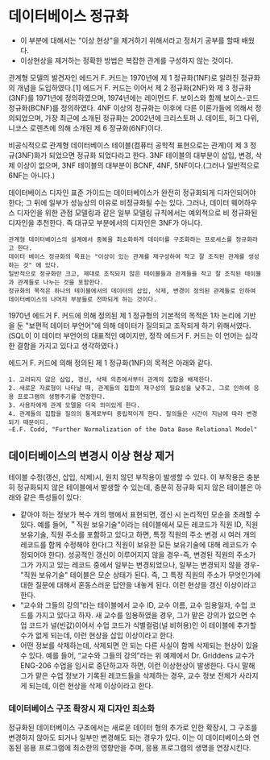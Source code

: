 # 데이터베이스 정규화

 - 이 부분에 대해서는 "이상 현상"을 제거하기 위해서라고 정처기 공부를 할때 배웠다. 
 - 이상현상을 제거하는 정확한 방법은 복잡한 관계를 구성하지 않는 것이다.

관계형 모델의 발견자인 에드거 F. 커드는 1970년에 제 1 정규화(1NF)로 알려진 정규화의 개념을 도입하였다.[1] 에드거 F. 커드는 이어서 제 2 정규화(2NF)와 제 3 정규화(3NF)를 1971년에 정의하였으며, 1974년에는 레이먼드 F. 보이스와 함께 보이스-코드 정규화(BCNF)를 정의하였다. 4NF 이상의 정규화는 이후에 다른 이론가들에 의해서 정의되었으며, 가장 최근에 소개된 정규화는 2002년에 크리스토퍼 J. 데이트, 허그 다위, 니코스 로렌츠에 의해 소개된 제 6 정규화(6NF)이다.

비공식적으로 관계형 데이터베이스 테이블(컴퓨터 공학적 표현으로는 관계)이 제 3 정규(3NF)화가 되었으면 정규화 되었다라고 한다. 3NF 테이블의 대부분이 삽입, 변경, 삭제 이상이 없으며, 3NF 테이블의 대부분이 BCNF, 4NF, 5NF이다.(그러나 일반적으로 6NF는 아니다.)

데이터베이스 디자인 표준 가이드는 데이터베이스가 완전히 정규화되게 디자인되어야 한다; 그 뒤에 일부가 성능상의 이유로 비정규화될 수는 있다. 그러나, 데이터 웨어하우스 디자인을 위한 관점 모델링과 같은 일부 모델링 규칙에서는 예외적으로 비 정규화된 디자인을 추천한다. 즉 대규모 부분에서의 디자인은 3NF가 아니다.
```
관계형 데이터베이스의 설계에서 중복을 최소화하게 데이터를 구조화하는 프로세스를 정규화라고 한다. 
데이터 베이스 정규화의 목표는 "이상이 있는 관계를 재구성하여 작고 잘 조직된 관계를 생성하는 것" 에 있다. 
일반적으로 정규화란 크고, 제대로 조직되지 않은 테이블들과 관계들을 작고 잘 조직된 테이블과 관계들로 나누는 것을 포함한다. 
정규화의 목적은 하나의 테이블에서의 데이터의 삽입, 삭제, 변경이 정의된 관계들로 인하여 데이터베이스의 나머지 부분들로 전파되게 하는 것이다.
```
1970년 에드거 F. 커드에 의해 정의된 제 1 정규형의 기본적의 목적은 1차 논리에 기반을 둔 "보편적 데이터 부언어"에 의해 데이터가 질의되고 조작되게 하기 위해서였다.
(SQL이 이 데이터 부언어의 대표적인 예이지만, 정작 에드거 F. 커드는 이 언어는 심각한 결함을 가지고 있다고 생각하였다.)

에드거 F. 커드에 의해 정의된 제 1 정규화(1NF)의 목적은 아래와 같다.
```
1. 고려되지 않은 삽입, 갱신, 삭제 의존에서부터 관계의 집합을 배제한다.
2. 새로운 자료형이 나타날 때, 관계들의 집합의 재구성의 필요성을 낮추고, 그로 인하여 응용 프로그램의 생명주기를 연장한다.
3. 사용자에게 관계 모델을 더욱 의미있게 한다.
4. 관계들의 집합을 질의의 통계로부터 중립적이게 한다. 질의들은 시간이 지남에 따라 변경되기 때문이디.
—E.F. Codd, "Further Normalization of the Data Base Relational Model"
```

## 데이터베이스의 변경시 이상 현상 제거

테이블 수정(갱신, 삽입, 삭제)시, 원치 않던 부작용이 발생할 수 있다. 
이 부작용은 충분히 정규화되지 않은 테이블에서 발생할 수 있는데, 충분히 정규화 되지 않은 테이블은 아래와 같은 특성들이 있다:

- 같아야 하는 정보가 복수 개의 행에서 표현되면, 갱신 시 논리적인 모순을 초래할 수 있다. 예를 들어, ＂직원 보유기술"이라는 테이블에서 모든 레코드가 직원 ID, 직원 보유기술, 직원 주소를 포함하고 있다고 하면, 특정 직원의 주소 변경 시 여러 개의 레코드를 함께 수정해야 한다(그 직원이 보유한 모든 보유기술에 대해 레코드가 수정되어야 한다). 성공적인 갱신이 이루어지지 않을 경우-즉, 변경된 직원의 주소가 그가 가지고 있는 레코드 중에서 일부는 변경되었으나, 일부는 변경되지 않을 경우- "직원 보유기술" 테이블은 모순 상태가 된다. 즉, 그 특정 직원의 주소가 무엇인가에 대한 질문에 대해서 혼동스러운 답안을 내놓게 된다. 이런 현상을 갱신 이상이라고 한다.
- “교수와 그들의 강의”라는 테이블에서 교수 ID, 교수 이름, 교수 임용일자, 수업 코드를 가지고 있다고 하자. 새 교수를 임용하였을 경우, 그가 맡은 강의가 없으면 수업 코드가 널(빈값)이어서 수업 코드가 식별컬럼(널 비허용)인 이 테이블에 추가할 수가 없게 되는데, 이런 현상을 삽입 이상이라고 한다.
- 어떤 정보를 삭제하는데, 삭제되면 안 되는 다른 사실이 함께 삭제되는 현상이 있을 수 있다. 예를 들어, “교수와 그들의 강의”라는 위 예제에서 Dr. Griddens 교수가 ENG-206 수업을 임시로 중단하고자 하면, 이런 이상현상이 발생한다. 다시 말해 그가 맡은 수업 정보가 기록된 레코드들을 삭제하는 경우, 교수 정보 전체가 사라지게 되는데, 이런 현상을 삭제 이상이라고 한다.

### 데이터베이스 구조 확장시 재 디자인 최소화
정규화된 데이터베이스 구조에서는 새로운 데이터 형의 추가로 인한 확장시, 그 구조를 변경하지 않아도 되거나 일부만 변경해도 되는 경우가 있다. 이는 이 데이터베이스와 연동된 응용 프로그램에 최소한의 영향만을 주며, 응용 프로그램의 생명을 연장시킨다.

